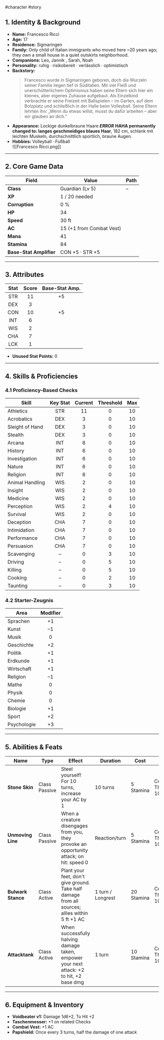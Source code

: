 #character #story
## 1. Identity & Background
- **Name:** Francesco Ricci  
- **Age:** 17  
- **Residence:** Sigmaringen  
- **Family:** Only child of Italian immigrants who moved here ~20 years ago; they own a small house in a quiet outskirts neighborhood.  
- **Companions:** Leo, Jannik , Sarah, Noah
- **Personality:** ruhig · risikobereit · verlässlich · optimistisch  
- **Backstory:**  
  > Francesco wurde in Sigmaringen geboren, doch die Wurzeln seiner Familie liegen tief in Süditalien. Mit viel Fleiß und unerschütterlichem Optimismus haben seine Eltern sich hier ein kleines, aber eigenes Zuhause aufgebaut. Als Einzelkind verbrachte er seine Freizeit mit Ballspielen – im Garten, auf dem Bolzplatz und schließlich in der Halle beim Volleyball. Seine Eltern lehrten ihn: „Wenn du etwas willst, musst du dafür arbeiten – aber wir glauben an dich.“ 
- **Appearance:** Lockige dunkelbraune Haare ***ERROR*** **HAHA permanently changed to: langes geschmeidiges blaues Haar**, 182 cm, schlank mit leichten Muskeln, durchschnittlich sportlich, braune Augen.  
- **Hobbies:** Volleyball · Fußball  
![[Francesco Ricci.png]]
---

## 2. Core Game Data
| Field                   | Value                              | Path |
|-------------------------|------------------------------------|------|
| **Class**               | Guardian (Lv 5)                    | –    |
| **XP**                  | 1 / 20 needed                      |      |
| **Corruption**          | 0 %                                |      |
| **HP**                  | 34                                 |      |
| **Speed**               | 30 ft                              |      |
| **AC**                  | 15 (+1 from Combat Vest)           |      |
| **Mana**                | 41                                 |      |
| **Stamina**             | 84                                 |      |
| **Base-Stat Amplifier** | CON +5 · STR +5                    |      |

---

## 3. Attributes
| Stat | Score | Base-Stat Amp. |
|:----:|:-----:|:--------------:|
| STR  | 11    | +5             |
| DEX  | 3     |                |
| CON  | 10    | +5             |
| INT  | 6     |                |
| WIS  | 2     |                |
| CHA  | 7     |                |
| LCK  | 1     |                |

- **Unused Stat Points:** 0

---

## 4. Skills & Proficiencies

### 4.1 Proficiency-Based Checks
| Skill             | Key Stat | Current | Threshold | Max |
|-------------------|:--------:|:-------:|:---------:|:---:|
| Athletics         | STR      | 11      | 0         | 10  |
| Acrobatics        | DEX      | 3       | 0         | 10  |
| Sleight of Hand   | DEX      | 3       | 0         | 10  |
| Stealth           | DEX      | 3       | 0         | 10  |
| Arcana            | INT      | 6       | 0         | 10  |
| History           | INT      | 6       | 0         | 10  |
| Investigation     | INT      | 6       | 0         | 10  |
| Nature            | INT      | 6       | 0         | 10  |
| Religion          | INT      | 6       | 0         | 10  |
| Animal Handling   | WIS      | 2       | 0         | 10  |
| Insight           | WIS      | 2       | 0         | 10  |
| Medicine          | WIS      | 2       | 0         | 10  |
| Perception        | WIS      | 2       | 4         | 10  |
| Survival          | WIS      | 2       | 0         | 10  |
| Deception         | CHA      | 7       | 0         | 10  |
| Intimidation      | CHA      | 7       | 0         | 10  |
| Performance       | CHA      | 7       | 0         | 10  |
| Persuasion        | CHA      | 7       | 0         | 10  |
| Scavenging        | –        | 0       | 3         | 10  |
| Driving           | –        | 0       | 5         | 10  |
| Killing           | –        | 0       | 5         | 10  |
| Cooking           | –        | 0       | 2         | 10  |
| Taunting          | –        | 0       | 3         | 10  |

### 4.2 Starter-Zeugnis
| Area        | Modifier |
|-------------|:--------:|
| Sprachen    | +1       |
| Kunst       | –1       |
| Musik       | 0        |
| Geschichte  | +2       |
| Politik     | +1       |
| Erdkunde    | +1       |
| Wirtschaft  | +1       |
| Religion    | –1       |
| Mathe       | 0        |
| Physik      | 0        |
| Chemie      | 0        |
| Biologie    | +1       |
| Sport       | +2       |
| Psychologie | +3       | :contentReference[oaicite:1]{index=1}

---

## 5. Abilities & Feats
| Name              | Type              | Effect                                                                                      | Duration        | Cost       | Notes                     |
|-------------------|-------------------|---------------------------------------------------------------------------------------------|-----------------|------------|---------------------------|
| **Stone Skin**    | Class Passive     | Steel yourself! For 10 turns, increase your AC by 1                                         | 10 turns        | 5 Stamina  | Count 3 / Threshold 10     |
| **Unmoving Line** | Class Passive     | When a creature disengages from you, they provoke an opportunity attack; on hit: speed 0   | Reaction/turn   | 5 Stamina  | Count 0 / Threshold 10     |
| **Bulwark Stance**| Class Active      | Plant your feet, don't give ground. Take half damage from all sources; allies within 5 ft +1 AC | 1 turn / Longrest | 20 Stamina | Count 0 / Threshold 10     |
| **Attacktank**    | Class Active      | When successfully halving damage taken, empower your next attack: +2 to hit, +2 base dmg    | 1 turn          | 10 Stamina | Count 0 / Threshold 10     |

---

## 6. Equipment & Inventory
- **Voidbeater v1:** Damage 1d6+2, To Hit +2  
- **Taschenmesser:** +1 on related Checks  
- **Combat Vest:** +1 AC  
- **Papshield:** Once every 3 turns, half the damage of one attack  

